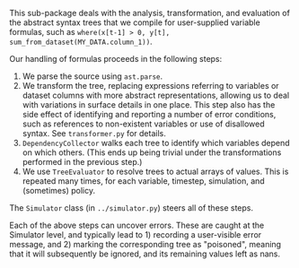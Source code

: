 This sub-package deals with the analysis, transformation, and evaluation of the abstract syntax trees that we compile for user-supplied variable formulas, such as `where(x[t-1] > 0, y[t], sum_from_dataset(MY_DATA.column_1))`.

Our handling of formulas proceeds in the following steps:

1. We parse the source using `ast.parse`.
2. We transform the tree, replacing expressions referring to variables or dataset columns with more abstract representations, allowing us to deal with variations in surface details in one place. This step also has the side effect of identifying and reporting a number of error conditions, such as references to non-existent variables or use of disallowed syntax. See `transformer.py` for details.
3. `DependencyCollector` walks each tree to identify which variables depend on which others. (This ends up being trivial under the transformations performed in the previous step.)
4. We use `TreeEvaluator` to resolve trees to actual arrays of values. This is repeated many times, for each variable, timestep, simulation, and (sometimes) policy.

The `Simulator` class (in `../simulator.py`) steers all of these steps.

Each of the above steps can uncover errors. These are caught at the Simulator level, and typically lead to 1) recording a user-visible error message, and 2) marking the corresponding tree as "poisoned", meaning that it will subsequently be ignored, and its remaining values left as nans.

